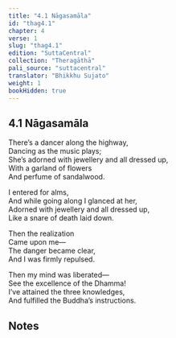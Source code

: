 ```yaml
---
title: "4.1 Nāgasamāla"
id: "thag4.1"
chapter: 4
verse: 1
slug: "thag4.1"
edition: "SuttaCentral"
collection: "Theragāthā"
pali_source: "suttacentral"
translator: "Bhikkhu Sujato"
weight: 1
bookHidden: true
---
```


## 4.1 Nāgasamāla  


There’s a dancer along the highway,  
Dancing as the music plays;  
She’s adorned with jewellery and all dressed up,  
With a garland of flowers  
And perfume of sandalwood.  

I entered for alms,  
And while going along I glanced at her,  
Adorned with jewellery and all dressed up,  
Like a snare of death laid down.  

Then the realization  
Came upon me—  
The danger became clear,  
And I was firmly repulsed.  

Then my mind was liberated—  
See the excellence of the Dhamma!  
I’ve attained the three knowledges,  
And fulfilled the Buddha’s instructions.

## Notes